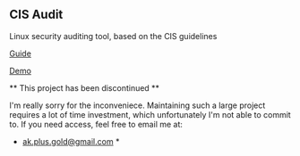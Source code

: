 ## CIS Audit

Linux security auditing tool, based on the CIS guidelines

[Guide](https://docs.google.com/document/d/1QxvkZuOQgwzyXdA9Nb6aITuvz7C9jZZgF5fZL_271ow/edit?usp=sharing)

[Demo](https://www.dropbox.com/scl/fi/rtc4mgs4a2avlx849x6od/cis_presentation_demo.mp4?rlkey=babrafdsn52vm5u206y2z09w2&dl=0)



** This project has been discontinued ** 

I'm really sorry for the inconveniece. Maintaining such a large project requires a lot of time investment,
which unfortunately I'm not able to commit to. If you need access, feel free to email me at:

* ak.plus.gold@gmail.com *
